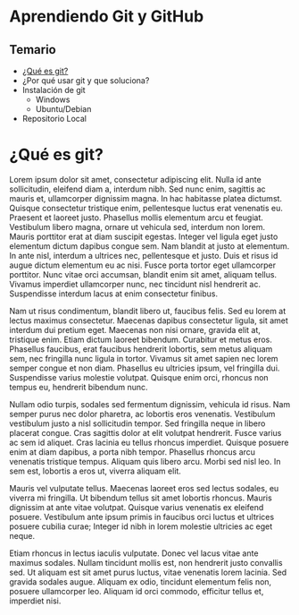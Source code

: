 # Aprendiendo Git y GitHub

## Temario

- [¿Qué es git?](#que-es-git)
- ¿Por qué usar git y que soluciona?
- Instalación de git
  - Windows
  - Ubuntu/Debian
- Repositorio Local

# ¿Qué es git?

Lorem ipsum dolor sit amet, consectetur adipiscing elit. Nulla id ante sollicitudin, eleifend diam a, interdum nibh. Sed nunc enim, sagittis ac mauris et, ullamcorper dignissim magna. In hac habitasse platea dictumst. Quisque consectetur tristique enim, pellentesque luctus erat venenatis eu. Praesent et laoreet justo. Phasellus mollis elementum arcu et feugiat. Vestibulum libero magna, ornare ut vehicula sed, interdum non lorem. Mauris porttitor erat at diam suscipit egestas. Integer vel ligula eget justo elementum dictum dapibus congue sem. Nam blandit at justo at elementum. In ante nisl, interdum a ultrices nec, pellentesque et justo. Duis et risus id augue dictum elementum eu ac nisi. Fusce porta tortor eget ullamcorper porttitor. Nunc vitae orci accumsan, blandit enim sit amet, aliquam tellus. Vivamus imperdiet ullamcorper nunc, nec tincidunt nisl hendrerit ac. Suspendisse interdum lacus at enim consectetur finibus.

Nam ut risus condimentum, blandit libero ut, faucibus felis. Sed eu lorem at lectus maximus consectetur. Maecenas dapibus consectetur ligula, sit amet interdum dui pretium eget. Maecenas non nisi ornare, gravida elit at, tristique enim. Etiam dictum laoreet bibendum. Curabitur et metus eros. Phasellus faucibus, erat faucibus hendrerit lobortis, sem metus aliquam sem, nec fringilla nunc ligula in tortor. Vivamus sit amet sapien nec lorem semper congue et non diam. Phasellus eu ultricies ipsum, vel fringilla dui. Suspendisse varius molestie volutpat. Quisque enim orci, rhoncus non tempus eu, hendrerit bibendum nunc.

Nullam odio turpis, sodales sed fermentum dignissim, vehicula id risus. Nam semper purus nec dolor pharetra, ac lobortis eros venenatis. Vestibulum vestibulum justo a nisl sollicitudin tempor. Sed fringilla neque in libero placerat congue. Cras sagittis dolor at elit volutpat hendrerit. Fusce varius ac sem id aliquet. Cras lacinia eu tellus rhoncus imperdiet. Quisque posuere enim at diam dapibus, a porta nibh tempor. Phasellus rhoncus arcu venenatis tristique tempus. Aliquam quis libero arcu. Morbi sed nisl leo. In sem est, lobortis a eros ut, viverra aliquam elit.

Mauris vel vulputate tellus. Maecenas laoreet eros sed lectus sodales, eu viverra mi fringilla. Ut bibendum tellus sit amet lobortis rhoncus. Mauris dignissim at ante vitae volutpat. Quisque varius venenatis ex eleifend posuere. Vestibulum ante ipsum primis in faucibus orci luctus et ultrices posuere cubilia curae; Integer id nibh in lorem molestie ultricies ac eget neque.

Etiam rhoncus in lectus iaculis vulputate. Donec vel lacus vitae ante maximus sodales. Nullam tincidunt mollis est, non hendrerit justo convallis sed. Ut aliquam est sit amet purus luctus, vitae venenatis lorem lacinia. Sed gravida sodales augue. Aliquam ex odio, tincidunt elementum felis non, posuere ullamcorper leo. Aliquam id orci commodo, efficitur tellus et, imperdiet nisi.
